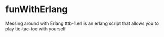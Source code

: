 # funWithErlang
Messing around with Erlang
tttb-1.erl is an erlang script that allows you to play tic-tac-toe with yourself

